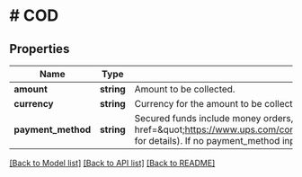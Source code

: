 # # COD

## Properties

Name | Type | Description | Notes
------------ | ------------- | ------------- | -------------
**amount** | **string** | Amount to be collected. | [optional]
**currency** | **string** | Currency for the amount to be collected. Currently only USD is supported for UPS. | [optional]
**payment_method** | **string** | Secured funds include money orders, certified cheques and others (see  &lt;a href&#x3D;\&quot;https://www.ups.com/content/us/en/shipping/time/service/value_added/cod.html\&quot;&gt;UPS&lt;/a&gt; for details).  If no payment_method inputted the value defaults to \&quot;ANY\&quot;.) | [optional]

[[Back to Model list]](../../README.md#models) [[Back to API list]](../../README.md#endpoints) [[Back to README]](../../README.md)
